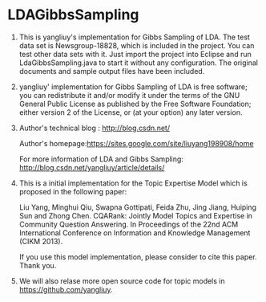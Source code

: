 LDAGibbsSampling
================

1. This is yangliuy's implementation for Gibbs Sampling of LDA. The test data set is Newsgroup-18828, which is included in the project. You can test other data sets with it. Just import the project into Eclipse and run LdaGibbsSampling.java to start it without any configuration. The original documents and sample output files have been included.

2. yangliuy' implementation for Gibbs Sampling of LDA is free software; you can redistribute it and/or modify it under the terms of the GNU General Public License as published by the Free Software Foundation; either version 2 of the License, or (at your option) any later version.

3. Author's technical blog : http://blog.csdn.net/

   Author's homepage:https://sites.google.com/site/liuyang198908/home

   For more information of LDA and Gibbs Sampling: http://blog.csdn.net/yangliuy/article/details/

4. This is a initial implementation for the Topic Expertise Model which is proposed in the following paper:

    Liu Yang, Minghui Qiu, Swapna  Gottipati, Feida Zhu, Jing Jiang, Huiping Sun and Zhong Chen. CQARank: Jointly Model Topics and Expertise in Community Question Answering. In Proceedings of the 22nd ACM International Conference on Information and Knowledge Management (CIKM 2013).

    If you use this model implementation, please consider to cite this paper. Thank you.

5. We will also relase more open source code for topic models in https://github.com/yangliuy.


